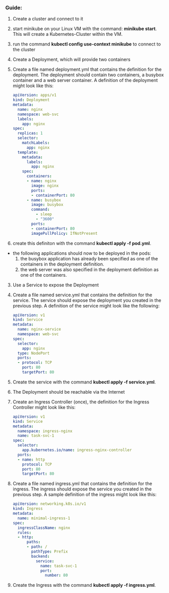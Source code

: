 ### Guide:

1. Create a cluster and connect to it
  1. start minikube on your Linux VM with the command: **minikube start**. This will create a Kubernetes-Cluster within the VM.
  2. run the command **kubectl config use-context minikube** to connect to the cluster

2. Create a Deployment, which will provide two containers
  1. Create a file named deployment.yml that contains the definition for the deployment. The deployment should contain two containers, a busybox container and a web server container. A definition of the deployment might look like this: 
      
      ```yaml
      apiVersion: apps/v1
      kind: Deployment
      metadata:
        name: nginx
        namespace: web-svc
        labels:
          app: nginx
      spec:
        replicas: 1
        selector:
          matchLabels:
            app: nginx
        template:
          metadata:
            labels:
              app: nginx
          spec:
            containers:
            - name: nginx
              image: nginx
              ports:
              - containerPort: 80
            - name: busybox 
              image: busybox
              command:
                - sleep
                - "3600"
              ports: 
              - containerPort: 80
              imagePullPolicy: IfNotPresent
      ```
      
  2. create this definiton with the command **kubectl apply -f pod.yml**.
  - the following applications should now to be deployed in the pods:
      1. the busybox application has already been specified as one of the containers in the deployment definition.
      2. the web server was also specified in the deployment definition as one of the containers.

3. Use a Service to expose the Deployment
  1. Create a file named service.yml that contains the definition for the service. The service should expose the deployment you created in the previous step. A definition of the service might look like the following:
      
      ```yaml
      apiVersion: v1
      kind: Service
      metadata:
        name: nginx-service
        namespace: web-svc
      spec:
        selector:
          app: nginx
        type: NodePort
        ports:
        - protocol: TCP
          port: 80
          targetPort: 80
      ```
      
  2. Create the service with the command **kubectl apply -f service.yml**.

4. The Deployment should be reachable via the Internet
  1. Create an Ingress Controller (once), the definition for the Ingress Controller might look like this:
      
      ```yaml
      apiVersion: v1
      kind: Service
      metadata:
        namespace: ingress-nginx
        name: task-svc-1
      spec:
        selector:
          app.kubernetes.io/name: ingress-nginx-controller
        ports:
        - name: http
          protocol: TCP
          port: 80
          targetPort: 80
      ```
      
  2. Create a file named ingress.yml that contains the definition for the ingress. The ingress should expose the service you created in the previous step. A sample definition of the ingress might look like this:
      
      ```yaml
      apiVersion: networking.k8s.io/v1
      kind: Ingress
      metadata:
        name: minimal-ingress-1
      spec:
        ingressClassName: nginx
        rules:
        - http:
            paths:
            - path: /
              pathType: Prefix
              backend:
                service:
                  name: task-svc-1
                  port:
                    number: 80
      ```
      
  3. Create the Ingress with the command **kubectl apply -f ingress.yml**.